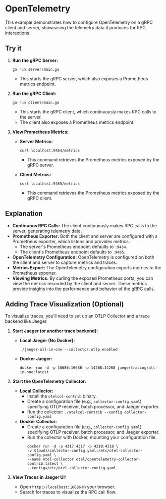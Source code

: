 # OpenTelemetry

This example demonstrates how to configure OpenTelemetry on a gRPC client and 
server, showcasing the telemetry data it produces for RPC interactions.

## Try it

1.  **Run the gRPC Server:**

    ```
    go run server/main.go
    ```

    * This starts the gRPC server, which also exposes a Prometheus metrics 
      endpoint.

2.  **Run the gRPC Client:**

    ```
    go run client/main.go
    ```

    * This starts the gRPC client, which continuously makes RPC calls to the 
      server.
    * The client also exposes a Prometheus metrics endpoint.

3.  **View Prometheus Metrics:**

    * **Server Metrics:**

        ```
        curl localhost:9464/metrics
        ```

        * This command retrieves the Prometheus metrics exposed by the gRPC 
          server.

    * **Client Metrics:**

        ```
        curl localhost:9465/metrics
        ```

        * This command retrieves the Prometheus metrics exposed by the gRPC 
          client.

## Explanation

* **Continuous RPC Calls:** The client continuously makes RPC calls to the 
server, generating telemetry data.
* **Prometheus Exporter:** Both the client and server are configured with a 
Prometheus exporter, which listens and provides metrics.
    * The server's Prometheus endpoint defaults to `:9464`.
    * The client's Prometheus endpoint defaults to `:9465`.
* **OpenTelemetry Configuration:** OpenTelemetry is configured on both the 
client and server to capture metrics and traces.
* **Metrics Export:** The OpenTelemetry configuration exports metrics to the 
Prometheus exporter.
* **Viewing Metrics:** By curling the exposed Prometheus ports, you can view 
the metrics recorded by the client and server. These metrics provide insights 
into the performance and behavior of the gRPC calls.

## Adding Trace Visualization (Optional)

To visualize traces, you'll need to set up an OTLP Collector and a trace backend
like Jaeger.

1.  **Start Jaeger (or another trace backend):**

    * **Local Jaeger (No Docker):**

        ```
        ./jaeger-all-in-one --collector.otlp.enabled
        ```

    * **Docker Jaeger:**

        ```
        docker run -d -p 16686:16686 -p 14268:14268 jaegertracing/all-in-one:latest
        ```

2.  **Start the OpenTelemetry Collector:**

    * **Local Collector:**
        * Install the `otelcol-contrib` binary.
        * Create a configuration file (e.g., `collector-config.yaml`) specifying 
          OTLP receiver, batch processor, and Jaeger exporter.
        * Run the collector: `./otelcol-contrib --config collector-config.yaml`
    * **Docker Collector:**
        * Create a configuration file (e.g., `collector-config.yaml`) specifying
          OTLP receiver, batch processor, and Jaeger exporter.
        * Run the collector with Docker, mounting your configuration file:
            ```
            docker run -d -p 4317:4317 -p 4318:4318 \
            -v $(pwd)/collector-config.yaml:/etc/otel-collector-config.yaml \
            --name otel-collector otel/opentelemetry-collector-contrib:latest \
            --config=/etc/otel-collector-config.yaml
            ```

3.  **View Traces in Jaeger UI:**

    * Open `http://localhost:16686` in your browser.
    * Search for traces to visualize the RPC call flow.